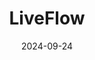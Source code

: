 ---  
layout: startup_page  
title: "LiveFlow"  
id: "liveflow.com"  
permalink: "/liveflowliveflow.com09242024/"  
website: "https://www.liveflow.com/"  
funding_round: "Series A"  
funding_amount: "$13.5M"  
investors: "Valar Ventures"  
about: "LiveFlow is an AI accounting platform that helps accounting firms and businesses sync real-time data from various sources, generating custom reports, automating workflows, and improving collaboration. It aims to increase efficiency within accounting firms, leveraging technology to support, rather than replace, accountants' roles. The platform's core value proposition is streamlining data management and improving overall financial transparency for its clients."  
markets: "Fintech, Accounting, Financial Services, SaaS"  
hq: "New York, New York, United States"  
founded_year: "2021"  
linkedin: "https://www.linkedin.com/company/liveflow"  
twitter: "https://twitter.com/LiveFlow_com"  
instagram: ""  
facebook: "https://www.facebook.com/liveflow.io"  
crunchbase: "https://www.crunchbase.com/organization/liveflow"  
pitchbook: "https://pitchbook.com/profiles/company/454519-00"  

date_display: "24-Sep-2024"  
date: "2024-09-24"

# SEO Optimization  
meta_title: "LiveFlow - Series A Funding ($13.5M)"  
meta_description: "LiveFlow, LiveFlow is an AI accounting platform that helps accounting firms and businesses sync real-time data from various sources, generating custom reports, ..."  
meta_keywords: "LiveFlow, Fintech, Accounting, Financial Services, SaaS, Series A funding"  
canonical_url: "https://startup.projectstartups.com/liveflowliveflow.com09242024/"  
---